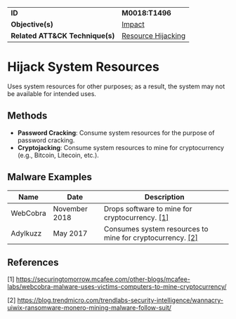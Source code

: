 |||
|---------|------------------------|
|**ID**|**M0018:T1496**|
|**Objective(s)**| [Impact](https://github.com/MBCProject/mbc-markdown/tree/master/impact)|
|**Related ATT&CK Technique(s)**|[Resource Hijacking](https://attack.mitre.org/techniques/T1496/)|


Hijack System Resources
=======================
Uses system resources for other purposes; as a result, the system may not be available for intended uses.

Methods
-------
* **Password Cracking**: Consume system resources for the purpose of password cracking.
* **Cryptojacking**: Consume system resources to mine for cryptocurrency (e.g., Bitcoin, Litecoin, etc.).

Malware Examples
----------------
|Name|Date|Description|
|-----------------------------|--------|-----------------------------|
| WebCobra| November 2018| Drops software to mine for cryptocurrency. [[1]](#1)|
| Adylkuzz| May 2017| Consumes system resources to mine for cryptocurrency. [[2]](#2)| 

References
----------
<a name="1">[1]</a> https://securingtomorrow.mcafee.com/other-blogs/mcafee-labs/webcobra-malware-uses-victims-computers-to-mine-cryptocurrency/

<a name="2">[2]</a> https://blog.trendmicro.com/trendlabs-security-intelligence/wannacry-uiwix-ransomware-monero-mining-malware-follow-suit/
